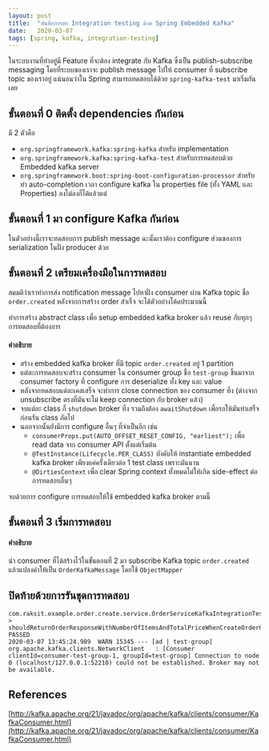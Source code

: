 ```yaml
---
layout: post
title:  "บันทึกการทำ Integration testing ด้วย Spring Embedded Kafka"
date:   2020-03-07
tags: [spring, kafka, integration-testing]
---
```


ในระบบงานที่ทำอยู่มี Feature ที่จะต้อง integrate กับ Kafka ซึ่งเป็น publish-subscribe messaging โดยที่ระบบของเราจะ publish message ไปให้ consumer ที่ subscribe topic ของเราอยู่ แน่นอนว่าใน Spring สามารถทดสอบได้ด้วย `spring-kafka-test` มาเริ่มกันเลย  

## ขั้นตอนที่ 0 ติดตั้ง dependencies กันก่อน
มี 2 ตัวคือ 
- `org.springframework.kafka:spring-kafka` สำหรับ implementation
- `org.springframework.kafka:spring-kafka-test` สำหรับการทดสอบด้วย Embedded kafka server
- `org.springframework.boot:spring-boot-configuration-processor` สำหรับทำ auto-completion เวลา configure kafka ใน properties file (ทั้ง YAML และ Properties) ลงไม่ลงก็ได้แล้วแต่

<script src="https://gist.github.com/raksit31667/5f1748e24d8a9e9d50f40cb0266278f2.js"></script>

## ขั้นตอนที่ 1 มา configure Kafka กันก่อน
ในตัวอย่างนี้เราจะทดสอบการ publish message ฉะนั้นเราต้อง configure ส่วนของการ serialization ในฝั่ง producer ด้วย

<script src="https://gist.github.com/raksit31667/47174d36ff947ea1b676c21df9d12d91.js"></script>

## ขั้นตอนที่ 2 เตรียมเครื่องมือในการทดสอบ
สมมติว่าเราทำการส่ง notification message ไปหาฝั่ง consumer ผ่าน Kafka topic ชื่อ `order.created` หลังจากการสร้าง order สำเร็จ จะได้ตัวอย่างโค้ดประมาณนี้

<script src="https://gist.github.com/raksit31667/26edc7d54659e09e2338aa801c3f04d0.js"></script>

<script src="https://gist.github.com/raksit31667/509c26bc247c7c55451161425e631ae6.js"></script>

ทำการสร้าง abstract class เพื่อ setup embedded kafka broker แล้ว reuse กับทุกๆ การทดสอบที่ต้องการ

<script src="https://gist.github.com/raksit31667/86d41bade04b247c883a7b3b16e52111.js"></script>

#### คำอธิบาย
- สร้าง embedded kafka broker ที่มี topic `order.created` อยู่ 1 partition 
- แต่ละการทดสอบจะสร้าง consumer ใน consumer group ชื่อ `test-group` ขึ้นมาจาก consumer factory ที่ configure การ deserialize ทั้ง key และ value
- หลังจากทดสอบแต่ละเคสเสร็จ จะทำการ close connection ของ consumer ทิ้ง (ต่างจาก unsubscribe ตรงที่มันจะไม่ keep connection กับ broker แล้ว)
- จบแต่ละ class ก็ `shutdown` broker ทิ้ง รวมถึงต้อง `awaitShutdown` เพื่อรอให้มันทำเสร็จก่อนรัน class ถัดไป
- นอกจากนั้นยังมีการ configure อื่นๆ ที่จำเป็นอีก เช่น
  - `consumerProps.put(AUTO_OFFSET_RESET_CONFIG, "earliest");` เพื่อ read data จาก consumer API ตั้งแต่เริ่มต้น
  - `@TestInstance(Lifecycle.PER_CLASS)` บังคับให้ instantiate embedded kafka broker เพียงแค่ครั้งเดียวต่อ 1 test class เพราะมันนาน
  - `@DirtiesContext` เพื่อ clear Spring context ทั้งหมดไม่ให้เกิด side-effect ต่อการทดสอบอื่นๆ

จบด้วยการ configure การทดสอบให้ใช้ embedded kafka broker ตามนี้
<script src="https://gist.github.com/raksit31667/74b40fd7083cd6cd95a360f82f55ef5e.js"></script>

## ขั้นตอนที่ 3 เริ่มการทดสอบ
<script src="https://gist.github.com/raksit31667/6a4aa5a95f29cae99e9770153cd155ca.js"></script>

#### คำอธิบาย
นำ consumer ที่ได้สร้างไว้ในขั้นตอนที่ 2 มา subscribe Kafka topic `order.created` แล้วแปลงค่าให้เป็น `OrderKafkaMessage` โดยใช้ `ObjectMapper`  
  
  
## ปิดท้ายด้วยการรันชุดการทดสอบ
```
com.raksit.example.order.create.service.OrderServiceKafkaIntegrationTest > shouldReturnOrderResponseWithNumberOfItemsAndTotalPriceWhenCreateOrderGivenOrderRequest() PASSED
2020-03-07 13:45:24.989  WARN 15345 --- [ad | test-group] org.apache.kafka.clients.NetworkClient   : [Consumer clientId=consumer-test-group-1, groupId=test-group] Connection to node 0 (localhost/127.0.0.1:52210) could not be established. Broker may not be available.
```

## References
[http://kafka.apache.org/21/javadoc/org/apache/kafka/clients/consumer/KafkaConsumer.html](http://kafka.apache.org/21/javadoc/org/apache/kafka/clients/consumer/KafkaConsumer.html)